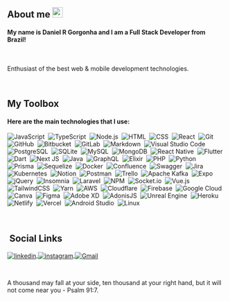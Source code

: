 ## About me <img width="24px" src="https://media.tenor.com/images/f580b40a349dcb2d7cb93573e2329061/tenor.gif">

#### My name is Daniel R Gorgonha and I am a Full Stack Developer from Brazil!

<br />

Enthusiast of the best web & mobile development technologies.

<br />

## My Toolbox

#### Here are the main **technologies** that I use:

![JavaScript](https://img.shields.io/badge/-JavaScript-05122A?style=flat&logo=javascript)&nbsp;
![TypeScript](https://img.shields.io/badge/-TypeScript-05122A?style=flat&logo=typeScript)&nbsp;
![Node.js](https://img.shields.io/badge/-Node.js-05122A?style=flat&logo=node.js)&nbsp;
![HTML](https://img.shields.io/badge/-HTML-05122A?style=flat&logo=HTML5)&nbsp;
![CSS](https://img.shields.io/badge/-CSS-05122A?style=flat&logo=CSS3&logoColor=1572B6)&nbsp;
![React](https://img.shields.io/badge/-React-05122A?style=flat&logo=react)&nbsp;
![Git](https://img.shields.io/badge/-Git-05122A?style=flat&logo=git)&nbsp;
![GitHub](https://img.shields.io/badge/-GitHub-05122A?style=flat&logo=github)&nbsp;
![Bitbucket](https://img.shields.io/badge/-Bitbucket-05122A?style=flat&logo=bitbucket)&nbsp;
![GitLab](https://img.shields.io/badge/-GitLab-05122A?style=flat&logo=gitLab)&nbsp;
![Markdown](https://img.shields.io/badge/-Markdown-05122A?style=flat&logo=markdown)&nbsp;
![Visual Studio Code](https://img.shields.io/badge/-Visual%20Studio%20Code-05122A?style=flat&logo=visual-studio-code&logoColor=007ACC)&nbsp;
![PostgreSQL](https://img.shields.io/badge/-PostgreSQL-05122A?style=flat&logo=postgresql)&nbsp;
![SQLite](https://img.shields.io/badge/-SQLite-05122A?style=flat&logo=sqlite)&nbsp;
![MySQL](https://img.shields.io/badge/-MySQL-05122A?style=flat&logo=mysql)&nbsp;
![MongoDB](https://img.shields.io/badge/-MongoDB-05122A?style=flat&logo=mongodb)&nbsp;
![React Native](https://img.shields.io/badge/-React%20Native-05122A?style=flat&logo=react)&nbsp;
![Flutter](https://img.shields.io/badge/-Flutter-05122A?style=flat&logo=flutter)&nbsp;
![Dart](https://img.shields.io/badge/-Dart-05122A?style=flat&logo=dart)&nbsp;
![Next JS](https://img.shields.io/badge/-Next%20JS-05122A?style=flat&logo=next.js)&nbsp;
![Java](https://img.shields.io/badge/-Java-05122A?style=flat&logo=java)&nbsp;
![GraphQL](https://img.shields.io/badge/-GraphQL-05122A?style=flat&logo=graphql)&nbsp;
![Elixir](https://img.shields.io/badge/-Elixir-05122A?style=flat&logo=elixir)&nbsp;
![PHP](https://img.shields.io/badge/-PHP-05122A?style=flat&logo=php)&nbsp;
![Python](https://img.shields.io/badge/-Python-05122A?style=flat&logo=python)&nbsp;
![Prisma](https://img.shields.io/badge/-Prisma-05122A?style=flat&logo=prisma)&nbsp;
![Sequelize](https://img.shields.io/badge/-Sequelize-05122A?style=flat&logo=sequelize)&nbsp;
![Docker](https://img.shields.io/badge/-Docker-05122A?style=flat&logo=docker)&nbsp;
![Confluence](https://img.shields.io/badge/-Confluence-05122A?style=flat&logo=confluence)&nbsp;
![Swagger](https://img.shields.io/badge/-Swagger-05122A?style=flat&logo=swagger)&nbsp;
![Jira](https://img.shields.io/badge/-Jira-05122A?style=flat&logo=jira)&nbsp;
![Kubernetes](https://img.shields.io/badge/-Kubernetes-05122A?style=flat&logo=kubernetes)&nbsp;
![Notion](https://img.shields.io/badge/-Notion-05122A?style=flat&logo=notion)&nbsp;
![Postman](https://img.shields.io/badge/-Postman-05122A?style=flat&logo=postman)&nbsp;
![Trello](https://img.shields.io/badge/-Trello-05122A?style=flat&logo=trello)&nbsp;
![Apache Kafka](https://img.shields.io/badge/-Apache%20Kafka-05122A?style=flat&logo=apachekafka)&nbsp;
![Expo](https://img.shields.io/badge/-Expo-05122A?style=flat&logo=expo)&nbsp;
![jQuery](https://img.shields.io/badge/-jQuery-05122A?style=flat&logo=jquery)&nbsp;
![Insomnia](https://img.shields.io/badge/-Insomnia-05122A?style=flat&logo=insomnia)&nbsp;
![Laravel](https://img.shields.io/badge/-Laravel-05122A?style=flat&logo=laravel)&nbsp;
![NPM](https://img.shields.io/badge/-NPM-05122A?style=flat&logo=npm)&nbsp;
![Socket.io](https://img.shields.io/badge/-Socket.io-05122A?style=flat&logo=socket.io)&nbsp;
![Vue.js](https://img.shields.io/badge/-Vue.js-05122A?style=flat&logo=vue.js)&nbsp;
![TailwindCSS](https://img.shields.io/badge/-TailwindCSS-05122A?style=flat&logo=tailwindcss)&nbsp;
![Yarn](https://img.shields.io/badge/-Yarn-05122A?style=flat&logo=yarn)&nbsp;
![AWS](https://img.shields.io/badge/-AWS-05122A?style=flat&logo=amazon-aws)&nbsp;
![Cloudflare](https://img.shields.io/badge/-Cloudflare-05122A?style=flat&logo=cloudflare)&nbsp;
![Firebase](https://img.shields.io/badge/-Firebase-05122A?style=flat&logo=firebase)&nbsp;
![Google Cloud](https://img.shields.io/badge/-Google%20Cloud-05122A?style=flat&logo=Google-Cloud)&nbsp;
![Canva](https://img.shields.io/badge/-Canva-05122A?style=flat&logo=canva)&nbsp;
![Figma](https://img.shields.io/badge/-Figma-05122A?style=flat&logo=figma)&nbsp;
![Adobe XD](https://img.shields.io/badge/-Adobe%20XD-05122A?style=flat&logo=adobe%20xd)&nbsp;
![AdonisJS](https://img.shields.io/badge/-AdonisJS-05122A?style=flat&logo=adonisJS)&nbsp;
![Unreal Engine](https://img.shields.io/badge/-Unreal%20Engine-05122A?style=flat&logo=unrealengine)&nbsp;
![Heroku](https://img.shields.io/badge/-heroku-05122A?style=flat&logo=heroku)&nbsp;
![Netlify](https://img.shields.io/badge/-Netlify-05122A?style=flat&logo=netlify)&nbsp;
![Vercel](https://img.shields.io/badge/-Vercel-05122A?style=flat&logo=vercel)&nbsp;
![Android Studio](https://img.shields.io/badge/-Android%20Studio-05122A?style=flat&logo=android-studio)&nbsp;
![Linux](https://img.shields.io/badge/-Linux-05122A?style=flat&logo=linux)&nbsp;

<br />

## &nbsp;Social Links

<p align="left">
<a href="https://www.linkedin.com/in/danielgorgonha1/" target="_blank">
  <img align="center" src="https://img.shields.io/badge/-danielgorgonha-05122A?style=flat&logo=linkedin" alt="linkedin"/>
</a>
<a href="https://instagram.com/danielgorgonha1" target="_blank">
 <img align="center" src="https://img.shields.io/badge/-danielgorgonha1-05122A?style=flat&logo=instagram" alt="instagram"/>
</a>
<a href="mailto:rogergorgonha@gmail.com" target="_blank">
 <img align="center" src="https://img.shields.io/badge/-rogergorgonha@gmail.com-05122A?style=flat&logo=Gmail" alt="Gmail"/>
</a>
</p>

<br />

A thousand may fall at your side, ten thousand at your right hand, but it will not come near you - Psalm 91:7.

[linkedin]: https://www.linkedin.com/in/danielgorgonha1/
[instagram]: https://www.instagram.com/danielgorgonha1/
[gmail]: mailto:rogergorgonha@gmail.com

<!--
**danielgorgonha/danielgorgonha** is a ✨ _special_ ✨ repository because its `README.md` (this file) appears on your GitHub profile.

Here are some ideas to get you started:

- 🔭 I’m currently working on ...
- 🌱 I’m currently learning ...
- 👯 I’m looking to collaborate on ...
- 🤔 I’m looking for help with ...
- 💬 Ask me about ...
- 📫 How to reach me: ...
- 😄 Pronouns: ...
- ⚡ Fun fact: ...
-->
